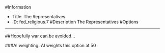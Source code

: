 #Information
 - Title: The Representatives
 - ID: fed_religious.7
#Description
The Representatives
#Options

___
##Hopefully war can be avoided...

###AI weighting:
AI weights this option at 50

